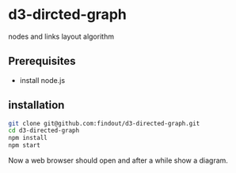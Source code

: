 # d3-dircted-graph
nodes and links layout algorithm

## Prerequisites

- install node.js

## installation

```sh
git clone git@github.com:findout/d3-directed-graph.git
cd d3-directed-graph
npm install
npm start
```

Now a web browser should open and after a while show a diagram.
